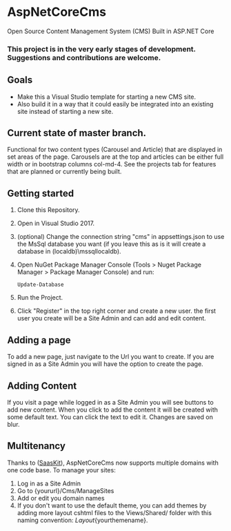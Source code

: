 # AspNetCoreCms
Open Source Content Management System (CMS) Built in ASP.NET Core
### This project is in the very early stages of development.  Suggestions and contributions are welcome.
 
## Goals
- Make this a Visual Studio template for starting a new CMS site.
- Also build it in a way that it could easily be integrated into an existing site instead of starting a new site.
 
## Current state of master branch.
Functional for two content types (Carousel and Article) that are displayed in set areas of the page.  Carousels are at the top and articles can be either full width or in bootstrap columns col-md-4.
See the projects tab for features that are planned or currently being built.
 
## Getting started
1. Clone this Repository.
2. Open in Visual Studio 2017.
3. (optional) Change the connection string "cms" in appsettings.json to use the MsSql database you want (if you leave this as is it will create a database in (localdb)\\mssqllocaldb).
4. Open NuGet Package Manager Console (Tools > Nuget Package Manager > Package Manager Console) and run: 
 
   `Update-Database`
5. Run the Project.
6. Click "Register" in the top right corner and create a new user.  the first user you create will be a Site Admin and can add and edit content.
 
## Adding a page
To add a new page, just navigate to the Url you want to create.  If you are signed in as a Site Admin you will have the option to create the page.
 
## Adding Content
If you visit a page while logged in as a Site Admin you will see buttons to add new content.  When you click to add the content it will be created with some default text.  You can click the text to edit it.  Changes are saved on blur.
 
## Multitenancy
Thanks to ([SaasKit](https://github.com/saaskit/saaskit/wiki/SaasKit-Multitenancy)), AspNetCoreCms now supports multiple domains with one code base.  To manage your sites:

1. Log in as a Site Admin
2. Go to {yoururl}/Cms/ManageSites
3. Add or edit you domain names
4. If you don't want to use the default theme, you can add themes by adding more layout cshtml files to the Views/Shared/ folder with this naming convention: _Layout_{yourthemename}.
